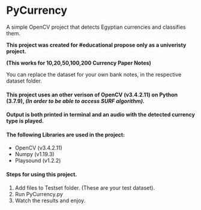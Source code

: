 # PyCurrency
A simple OpenCV project that detects Egyptian currencies and classifies them.

**This project was created for #educational propose only as a univeristy project.**

**(This works for 10,20,50,100,200 Currency Paper Notes)**

You can replace the dataset for your own bank notes, in the respective dataset folder.

#### This project uses an other verison of OpenCV (v3.4.2.11) on Python (3.7.9), *(In order to be able to access SURF algorithm).*

#### Output is both printed in terminal and an audio with the detected currency type is played.

#### The following Libraries are used in the project:
- OpenCV (v3.4.2.11)
- Numpy (v1.19.3)
- Playsound (v1.2.2)

#### Steps for using this project.
1. Add files to Testset folder. (These are your test dataset).
2. Run PyCurrency.py
3. Watch the results and enjoy.